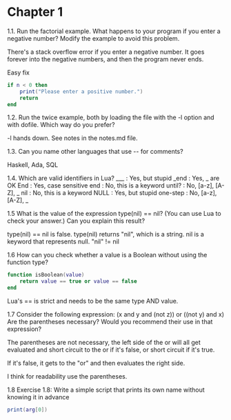# Chapter 1

1.1. Run the factorial example. 
What happens to your program if you enter a negative number?
Modify the example to avoid this problem.

There's a stack overflow error if you enter a negative number.
It goes forever into the negative numbers, and then the program never ends.

Easy fix
```lua
if n < 0 then
    print("Please enter a positive number.")
    return
end
```

1.2. Run the twice example, both by loading the file with the -l option and with dofile.
Which way do you prefer?

-l hands down. See notes in the notes.md file.

1.3. Can you name other languages that use -- for comments?

Haskell, Ada, SQL

1.4. Which are valid identifiers in Lua?
___        : Yes, but stupid
_end       : Yes, _ are OK
End        : Yes, case sensitive
end        : No, this is a keyword
until?     : No, [a-z], [A-Z], _
nil        : No, this is a keyword
NULL       : Yes, but stupid
one-step   : No, [a-z], [A-Z], _

1.5 What is the value of the expression type(nil) == nil? (You can use Lua to check
your answer.) Can you explain this result?

type(nil) == nil is false.
type(nil) returns "nil", which is a string.
nil is a keyword that represents null.
"nil" != nil

1.6 How can you check whether a value is a Boolean without using the function type?

```lua
function isBoolean(value)
    return value == true or value == false
end
```

Lua's == is strict and needs to be the same type AND value.

1.7 Consider the following expression:
(x and y and (not z)) or ((not y) and x)
Are the parentheses necessary? Would you recommend their use in that expression?

The parentheses are not necessary, the left side of the or will all get evaluated
and short circuit to the or if it's false, or short circuit if it's true.

If it's false, it gets to the "or" and then evaluates the right side.

I think for readability use the parentheses.

1.8 Exercise 1.8: Write a simple script that prints its own name without knowing it in advance

```lua
print(arg[0])
```
